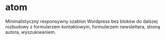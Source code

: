 # atom
Minimalistyczny responsywny szablon Wordpress bez bloków do dalszej rozbudowy z formularzem kontaktowym, formularzem newslettera, stroną autora, wyszukiwaniem.
